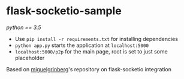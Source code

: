 # flask-socketio-sample 
*python ==  3.5*
- Use <code>pip install -r requirements.txt</code> for installing dependencies
- <code>python app.py</code> starts the application at <code>localhost:5000</code>
- <code>localhost:5000/p2p</code> for the main page, root is set to just some placeholder

Based on [miguelgrinberg](https://github.com/miguelgrinberg)'s repository on flask-socketio integration
